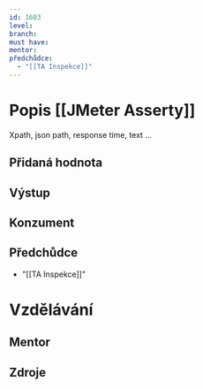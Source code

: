 ```yaml
---
id: 1603
level: 
branch: 
must have: 
mentor: 
předchůdce: 
  - "[[TA Inspekce]]"
---
```



# Popis [[JMeter Asserty]]
Xpath, json path, response time, text ...

## Přidaná hodnota


## Výstup


## Konzument


## Předchůdce

  - "[[TA Inspekce]]"

# Vzdělávání


## Mentor


## Zdroje